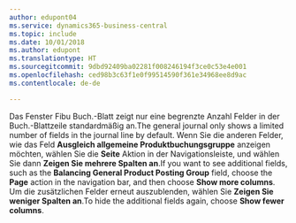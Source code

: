 ```yaml
---
author: edupont04
ms.service: dynamics365-business-central
ms.topic: include
ms.date: 10/01/2018
ms.author: edupont
ms.translationtype: HT
ms.sourcegitcommit: 9dbd92409ba02281f008246194f3ce0c53e4e001
ms.openlocfilehash: ced98b3c63f1e0f99514590f361e34968ee8d9ac
ms.contentlocale: de-de

---
```

<span data-ttu-id="830cb-101">Das Fenster Fibu Buch.-Blatt zeigt nur eine begrenzte Anzahl Felder in der Buch.-Blattzeile standardmäßig an.</span><span class="sxs-lookup"><span data-stu-id="830cb-101">The general journal only shows a limited number of fields in the journal line by default.</span></span> <span data-ttu-id="830cb-102">Wenn Sie die anderen Felder, wie das Feld **Ausgleich allgemeine Produktbuchungsgruppe** anzeigen möchten, wählen Sie die **Seite** Aktion in der Navigationsleiste, und wählen Sie dann **Zeigen Sie mehrere Spalten an**.</span><span class="sxs-lookup"><span data-stu-id="830cb-102">If you want to see additional fields, such as the **Balancing General Product Posting Group** field, choose the **Page** action in the navigation bar, and then choose **Show more columns**.</span></span> <span data-ttu-id="830cb-103">Um die zusätzlichen Felder erneut auszublenden, wählen Sie **Zeigen Sie weniger Spalten an**.</span><span class="sxs-lookup"><span data-stu-id="830cb-103">To hide the additional fields again, choose **Show fewer columns**.</span></span>  

